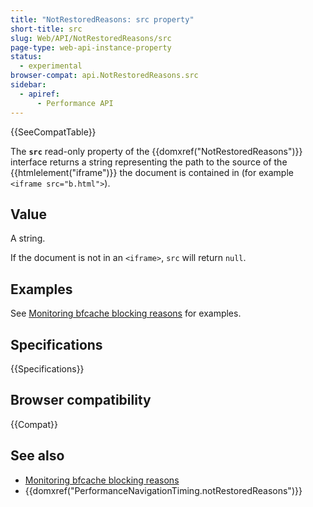 ```yaml
---
title: "NotRestoredReasons: src property"
short-title: src
slug: Web/API/NotRestoredReasons/src
page-type: web-api-instance-property
status:
  - experimental
browser-compat: api.NotRestoredReasons.src
sidebar:
  - apiref:
      - Performance API
---
```


{{SeeCompatTable}}

The **`src`** read-only property of the
{{domxref("NotRestoredReasons")}} interface returns a string representing the path to the source of the {{htmlelement("iframe")}} the document is contained in (for example `<iframe src="b.html">`).

## Value

A string.

If the document is not in an `<iframe>`, `src` will return `null`.

## Examples

See [Monitoring bfcache blocking reasons](/en-US/docs/Web/API/Performance_API/Monitoring_bfcache_blocking_reasons) for examples.

## Specifications

{{Specifications}}

## Browser compatibility

{{Compat}}

## See also

- [Monitoring bfcache blocking reasons](/en-US/docs/Web/API/Performance_API/Monitoring_bfcache_blocking_reasons)
- {{domxref("PerformanceNavigationTiming.notRestoredReasons")}}
